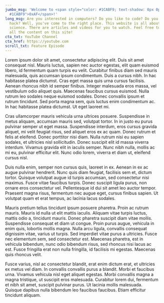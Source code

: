 ```yaml
---
jumbo_msg: 'Welcome to <span style="color: #1CABF9; text-shadow: 0px 0px 10px
  #1CABF9">0xAF</span>!'
long_msg: Are you interested in computers? Do you like to code? Do you like to
  hack? Well, you've come to the right place. This website is all about computer
  science. There are articles and videos for you to watch. Feel free to browse
  all the content on this site!
cta_txt: YouTube Channel
cta_href: https://youtube.com
scroll_txt: Feature Episode
---
```

<Greeting
    :jumbo_msg="jumbo_msg"
    :long_msg="long_msg"
    :cta_txt="cta_txt"
    :cta_href="cta_href"
    :scroll_txt="scroll_txt"></Greeting>

<!--StartFragment-->

Lorem ipsum dolor sit amet, consectetur adipiscing elit. Duis sit amet consequat nisl. Mauris luctus, sapien nec auctor egestas, elit quam euismod libero, id fermentum quam turpis eu velit. Curabitur finibus diam sed mauris malesuada, quis accumsan ipsum condimentum. Duis a cursus nibh. In hac habitasse platea dictumst. Cras eget massa quis urna cursus facilisis. Aenean rhoncus nibh id semper finibus. Integer malesuada eros massa, vel vestibulum odio aliquet quis. Maecenas faucibus cursus euismod. Nulla rutrum leo sodales neque euismod sodales. Donec convallis ipsum et rutrum tincidunt. Sed porta magna sem, quis luctus enim condimentum ac. In hac habitasse platea dictumst. Ut eget laoreet mi.

Cras ullamcorper mauris vehicula urna ultrices posuere. Suspendisse in metus aliquam, accumsan mauris sed, volutpat tortor. In in justo eu purus pulvinar semper ut eget massa. Suspendisse interdum, eros cursus gravida aliquet, mi velit feugiat risus, sed aliquet eros ex ac quam. Donec rutrum et felis at eleifend. Donec porttitor nisi diam. Nulla rutrum nisi eu sapien sodales, et ultricies nisl sollicitudin. Donec suscipit elit id massa viverra interdum. Vivamus gravida elit in iaculis semper. Nunc nibh nulla, mollis ac mi eu, pulvinar efficitur elit. Nunc odio lorem, viverra et diam ut, eleifend cursus nisl.

Duis nulla enim, semper non cursus quis, laoreet in ex. Aenean in ex ac augue pulvinar hendrerit. Nunc quis diam feugiat, facilisis sem et, dictum tortor. Quisque volutpat augue id turpis accumsan, sed consectetur nisi maximus. Fusce vitae faucibus turpis. Donec suscipit ligula purus, non ornare eros consectetur vel. Pellentesque id dui sit amet leo auctor tempor. Praesent magna risus, fermentum nec augue eget, cursus finibus sapien. Ut volutpat quam et erat tempus, ac lacinia lacus sodales.

Mauris pretium tellus tincidunt ipsum posuere pharetra. Proin ac rutrum mauris. Mauris id nulla ut elit mattis iaculis. Aliquam vitae turpis luctus, mattis odio a, tincidunt mauris. Donec pharetra suscipit diam vitae mollis. Suspendisse consequat et diam ut congue. Proin purus augue, vehicula in enim quis, lobortis mollis magna. Nulla arcu ligula, convallis consequat dignissim vitae, varius ut turpis. Sed imperdiet vitae purus a ultricies. Fusce nec elementum sem, sed consectetur est. Maecenas pharetra, est in vehicula bibendum, nunc odio bibendum risus, sed rhoncus nisi lacus ac est. Fusce fringilla erat non nulla fringilla, id facilisis mi egestas. Maecenas quis rhoncus velit.

Fusce varius, nisl ac consectetur blandit, erat enim dictum erat, et ultricies ex metus vel diam. In convallis convallis purus a blandit. Morbi et faucibus urna. Vivamus vehicula nisl eget aliquet egestas. Morbi convallis magna a magna tristique, ut suscipit eros malesuada. Curabitur lorem dui, fermentum et nibh sit amet, suscipit pulvinar purus. Ut lacinia mollis malesuada. Quisque dapibus nulla bibendum leo faucibus faucibus. Etiam efficitur tincidunt aliquam.

<!--EndFragment-->
